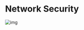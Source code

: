 # Network Security
![img](https://githubstoragesoufiane.blob.core.windows.net/container/cyberspace-2784907_1920.jpg)

